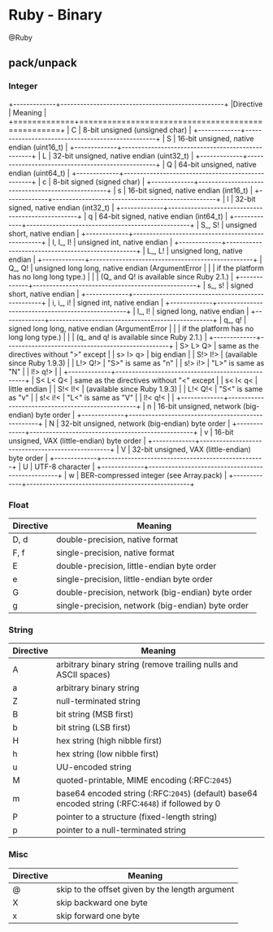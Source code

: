 # Ruby - Binary
@Ruby

pack/unpack
-----------

### Integer

+-------------+--------------------------------------------------+
|Directive    | Meaning                                          |
+=============+==================================================+
|   C         | 8-bit unsigned (unsigned char)                   |
+-------------+--------------------------------------------------+
|   S         | 16-bit unsigned, native endian (uint16_t)        |
+-------------+--------------------------------------------------+
|   L         | 32-bit unsigned, native endian (uint32_t)        |
+-------------+--------------------------------------------------+
|   Q         | 64-bit unsigned, native endian (uint64_t)        |
+-------------+--------------------------------------------------+
|   c         | 8-bit signed (signed char)                       |
+-------------+--------------------------------------------------+
|   s         | 16-bit signed, native endian (int16_t)           |
+-------------+--------------------------------------------------+
|   l         | 32-bit signed, native endian (int32_t)           |
+-------------+--------------------------------------------------+
|   q         | 64-bit signed, native endian (int64_t)           |
+-------------+--------------------------------------------------+
|  S\_, S!    | unsigned short, native endian                    |
+-------------+--------------------------------------------------+
|  I, I\_, I! | unsigned int, native endian                      |
+-------------+--------------------------------------------------+
|  L\_, L!    | unsigned long, native endian                     |
+-------------+--------------------------------------------------+
|  Q\_, Q!    | unsigned long long, native endian (ArgumentError |
|             | if the platform has no long long type.)          |
|             | (Q\_ and Q! is available since Ruby 2.1.)        |
+-------------+--------------------------------------------------+
|  s\_, s!    | signed short, native endian                      |
+-------------+--------------------------------------------------+
|  i, i\_, i! | signed int, native endian                        |
+-------------+--------------------------------------------------+
|  l\_, l!    | signed long, native endian                       |
+-------------+--------------------------------------------------+
|  q\_, q!    | signed long long, native endian (ArgumentError   |
|             | if the platform has no long long type.)          |
|             | (q\_ and q! is available since Ruby 2.1.)        |
+-------------+--------------------------------------------------+
|   S> L> Q>  | same as the directives without ">" except        |
|   s> l> q>  | big endian                                       |
|   S!> I!>   | (available since Ruby 1.9.3)                     |
|   L!> Q!>   | "S>" is same as "n"                              |
|   s!> i!>   | "L>" is same as "N"                              |
|   l!> q!>   |                                                  |
+-------------+--------------------------------------------------+
|   S< L< Q<  | same as the directives without "<" except        |
|   s< l< q<  | little endian                                    |
|   S!< I!<   | (available since Ruby 1.9.3)                     |
|   L!< Q!<   | "S<" is same as "v"                              |
|   s!< i!<   | "L<" is same as "V"                              |
|   l!< q!<   |                                                  |
+-------------+--------------------------------------------------+
|   n         | 16-bit unsigned, network (big-endian) byte order |
+-------------+--------------------------------------------------+
|   N         | 32-bit unsigned, network (big-endian) byte order |
+-------------+--------------------------------------------------+
|   v         | 16-bit unsigned, VAX (little-endian) byte order  |
+-------------+--------------------------------------------------+
|   V         | 32-bit unsigned, VAX (little-endian) byte order  |
+-------------+--------------------------------------------------+
|   U         | UTF-8 character                                  |
+-------------+--------------------------------------------------+
|   w         | BER-compressed integer (see Array.pack)          |
+-------------+--------------------------------------------------+

### Float

| Directive | Meaning                                           |
|-----------|---------------------------------------------------|
| D, d      | double-precision, native format                   |
| F, f      | single-precision, native format                   |
| E         | double-precision, little-endian byte order        |
| e         | single-precision, little-endian byte order        |
| G         | double-precision, network (big-endian) byte order |
| g         | single-precision, network (big-endian) byte order |


### String

| Directive | Meaning                                                                                             |
|-----------|-----------------------------------------------------------------------------------------------------|
| A         | arbitrary binary string (remove trailing nulls and ASCII spaces)                                    |
| a         | arbitrary binary string                                                                             |
| Z         | null-terminated string                                                                              |
| B         | bit string (MSB first)                                                                              |
| b         | bit string (LSB first)                                                                              |
| H         | hex string (high nibble first)                                                                      |
| h         | hex string (low nibble first)                                                                       |
| u         | UU-encoded string                                                                                   |
| M         | quoted-printable, MIME encoding (:RFC:`2045`)                                                       |
| m         | base64 encoded string (:RFC:`2045`) (default)  base64 encoded string (:RFC:`4648`) if followed by 0 |
| P         | pointer to a structure (fixed-length string)                                                        |
| p         | pointer to a null-terminated string                                                                 |


### Misc

| Directive | Meaning                                         |
|-----------|-------------------------------------------------|
| @         | skip to the offset given by the length argument |
| X         | skip backward one byte                          |
| x         | skip forward one byte                           |



